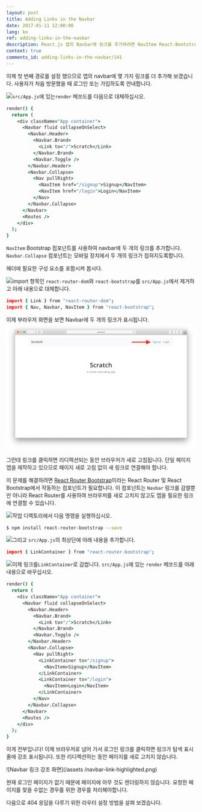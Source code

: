 ```yaml
---
layout: post
title: Adding Links in the Navbar
date: 2017-01-11 12:00:00
lang: ko
ref: adding-links-in-the-navbar
description: React.js 앱의 Navbar에 링크를 추가하려면 NavItem React-Bootstrap 구성 요소를 사용합니다. 사용자가 링크를 사용하여 탐색 할 수있게하려면 React-Router의 Route 구성 요소를 사용하고 history.push 메서드를 호출해야합니다. 
context: true
comments_id: adding-links-in-the-navbar/141
---
```


이제 첫 번째 경로를 설정 했으므로 앱의 navbar에 몇 가지 링크를 더 추가해 보겠습니다. 사용자가 처음 방문했을 때 로그인 또는 가입하도록 안내합니다.

<img class="code-marker" src="/assets/s.png" />`src/App.js`에 있는`render` 메쏘드를 다음으로 대체하십시오.

``` coffee
render() {
  return (
    <div className="App container">
      <Navbar fluid collapseOnSelect>
        <Navbar.Header>
          <Navbar.Brand>
            <Link to="/">Scratch</Link>
          </Navbar.Brand>
          <Navbar.Toggle />
        </Navbar.Header>
        <Navbar.Collapse>
          <Nav pullRight>
            <NavItem href="/signup">Signup</NavItem>
            <NavItem href="/login">Login</NavItem>
          </Nav>
        </Navbar.Collapse>
      </Navbar>
      <Routes />
    </div>
  );
}
```

`NavItem` Bootstrap 컴포넌트를 사용하여 navbar에 두 개의 링크를 추가합니다. `Navbar.Collapse` 컴포넌트는 모바일 장치에서 두 개의 링크가 접혀지도록합니다.

헤더에 필요한 구성 요소를 포함시켜 봅시다.

<img class="code-marker" src="/assets/s.png" />import 항목인 `react-router-dom`와 `react-bootstrap`를 `src/App.js`에서 제거하고 아래 내용으로 대체합니다.

``` coffee
import { Link } from "react-router-dom";
import { Nav, Navbar, NavItem } from "react-bootstrap";
```

이제 부라우저 화면을 보면 Navbar에 두 개의 링크가 표시됩니다.
![Navbar links added screenshot](/assets/navbar-links-added.png)

그런데 링크를 클릭하면 리디렉션되는 동안 브라우저가 새로 고침됩니다. 단일 페이지 앱을 제작하고 있으므로 패이지 새로 고침 없이 새 링크로 연결해야 합니다.

이 문제를 해결하려면 [React Router Bootstrap](https://github.com/react-bootstrap/react-router-bootstrap)이라는 React Router 및 React Bootstrap에서 작동하는 컴포넌트가 필요합니다. 이 컴포넌트는 `Navbar` 링크를 감쌀뿐만 아니라 React Router를 사용하여 브라우저를 새로 고치지 않고도 앱을 필요한 링크에 연결할 수 있습니다.

<img class="code-marker" src="/assets/s.png" />작업 디렉토리에서 다음 명령을 실행하십시오.

``` bash
$ npm install react-router-bootstrap --save
```

<img class="code-marker" src="/assets/s.png" />그리고 `src/App.js`의 최상단에 아래 내용을 추가합니다.

``` coffee
import { LinkContainer } from "react-router-bootstrap";
```

<img class="code-marker" src="/assets/s.png" />이제 링크를`LinkContainer`로 감쌉니다. `src/App.js`에 있는 `render` 메쏘드를 아래 내용으로 바꾸십시오.

``` coffee
render() {
  return (
    <div className="App container">
      <Navbar fluid collapseOnSelect>
        <Navbar.Header>
          <Navbar.Brand>
            <Link to="/">Scratch</Link>
          </Navbar.Brand>
          <Navbar.Toggle />
        </Navbar.Header>
        <Navbar.Collapse>
          <Nav pullRight>
            <LinkContainer to="/signup">
              <NavItem>Signup</NavItem>
            </LinkContainer>
            <LinkContainer to="/login">
              <NavItem>Login</NavItem>
            </LinkContainer>
          </Nav>
        </Navbar.Collapse>
      </Navbar>
      <Routes />
    </div>
  );
}
```

이게 전부입니다! 이제 브라우저로 넘어 가서 로그인 링크를 클릭하면 링크가 탐색 표시 줄에 강조 표시됩니다. 또한 리디렉션하는 동안 페이지를 새로 고치지 않습니다.

![Navbar 링크 강조 화면](/assets /navbar-link-highlighted.png)

현재 로그인 페이지가 없기 때문에 페이지에 아무 것도 렌더링하지 않습니다. 요청한 페이지를 찾을 수없는 경우를 위한 경우를 처리해야합니다.

다음으로 404 응답을 다루기 위한 라우터 설정 방법을 살펴 보겠습니다.

